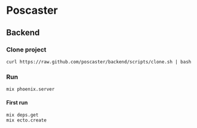 # Poscaster

## Backend

### Clone project

    curl https://raw.github.com/poscaster/backend/scripts/clone.sh | bash

### Run

    mix phoenix.server

#### First run

    mix deps.get
    mix ecto.create
